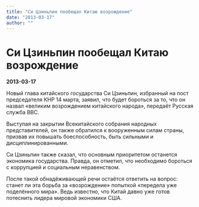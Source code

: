 ```yaml
---
title: "Си Цзиньпин пообещал Китаю возрождение"
date: "2013-03-17"
author: ""
---
```


# Си Цзиньпин пообещал Китаю возрождение

**2013-03-17** 

Новый глава китайского государства Си Цзиньпин, избранный на пост председателя КНР 14 марта, заявил, что будет бороться за то, что он назвал «великим возрождением китайского народа», передаёт Русская служба BBC.

Выступая на закрытии Всекитайского собрания народных представителей, он также обратился к вооруженным силам страны, призвав их повышать боеспособность, быть сильными и дисциплинированными.

Си Цзиньпин также сказал, что основным приоритетом останется экономика государства. Правда, он отметил, что необходимо бороться с коррупцией и социальным неравенством.

После такой обнадёживающей речи остаётся ответить на вопрос: станет ли эта борьба за «возрождение» попыткой «передела уже поделённого мира». Ведь известно, что Китай давно уже готов потеснить лидера мировой экономики США.
